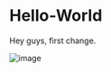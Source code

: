 # Hello-World

Hey guys, first change.

![image](https://user-images.githubusercontent.com/49874034/176233913-2b301839-6760-46b5-b658-c1eb8dd89994.png)
